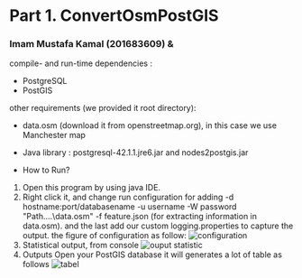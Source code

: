 # Part 1. ConvertOsmPostGIS
### Imam Mustafa Kamal (201683609) & 

compile- and run-time dependencies :
- PostgreSQL
- PostGIS

other requirements (we provided it root directory):
- data.osm (download it from openstreetmap.org), in this case we use Manchester map
- Java library : postgresql-42.1.1.jre6.jar and nodes2postgis.jar

- How to Run?
1. Open this program by using java IDE. 
2. Right click it, and change run configuration for adding -d hostname:port/databasename -u username -W password "Path\....\data.osm" -f      feature.json (for extracting information in data.osm).
   and the last add our custom logging.properties to capture the output.
   the figure of configuration as follow: 
   ![configuration](https://user-images.githubusercontent.com/29518994/27262042-d95f6dec-5489-11e7-920c-1d9213a8d714.png)
3. Statistical output, from console
   ![ouput statistic](https://user-images.githubusercontent.com/29518994/27262134-58744f02-548b-11e7-8751-885ff482d18c.png)
4. Outputs
   Open your PostGIS database it will generates a lot of table as follows
   ![tabel](https://user-images.githubusercontent.com/29518994/27262069-2ffb3f0a-548a-11e7-8071-24d7ee371fa2.png)
